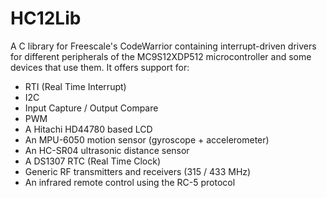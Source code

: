 HC12Lib
=======

A C library for Freescale's CodeWarrior containing interrupt-driven drivers for different peripherals of the MC9S12XDP512 microcontroller and some devices that use them.
It offers support for:
  - RTI (Real Time Interrupt)
  - I2C
  - Input Capture / Output Compare
  - PWM
  - A Hitachi HD44780 based LCD
  - An MPU-6050 motion sensor (gyroscope + accelerometer)
  - An HC-SR04 ultrasonic distance sensor
  - A DS1307 RTC (Real Time Clock)
  - Generic RF transmitters and receivers (315 / 433 MHz)
  - An infrared remote control using the RC-5 protocol
